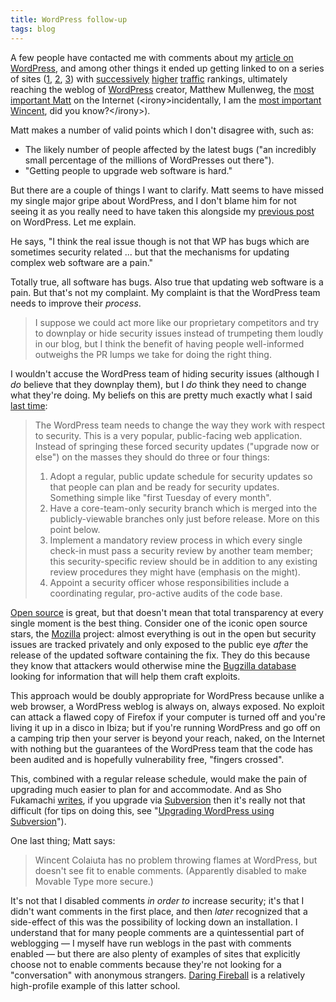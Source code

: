 ```yaml
---
title: WordPress follow-up
tags: blog
---
```


A few people have contacted me with comments about my [article on WordPress](http://wincent.dev/a/about/wincent/weblog/archives/2007/06/wordpress_flaw.php), and among other things it ended up getting linked to on a series of sites ([1](http://mjtsai.com/blog/2007/06/21/wordpress-flaw/), [2](http://daringfireball.net/linked/), [3](http://photomatt.net/2007/06/22/on-wp-security/)) with [successively](http://www.alexa.com/data/details/traffic_details?url=mjtsai.com%2F) [higher](http://www.alexa.com/data/details/traffic_details?url=daringfireball.net%2F) [traffic](http://www.alexa.com/data/details/traffic_details?url=http%3A%2F%2Fphotomatt.net%2F) rankings, ultimately reaching the weblog of [WordPress](http://wincent.dev/wiki/WordPress) creator, Matthew Mullenweg, the [most important Matt](http://photomatt.net/about/) on the Internet (&lt;irony&gt;incidentally, I am the [most important Wincent](http://www.google.com/search?q=wincent), did you know?&lt;/irony&gt;).

Matt makes a number of valid points which I don't disagree with, such as:

-   The likely number of people affected by the latest bugs ("an incredibly small percentage of the millions of WordPresses out there").
-   "Getting people to upgrade web software is hard."

But there are a couple of things I want to clarify. Matt seems to have missed my single major gripe about WordPress, and I don't blame him for not seeing it as you really need to have taken this alongside my [previous post](http://wincent.dev/a/about/wincent/weblog/archives/2007/04/wordpress_213_b.php) on WordPress. Let me explain.

He says, "I think the real issue though is not that WP has bugs which are sometimes security related ... but that the mechanisms for updating complex web software are a pain."

Totally true, all software has bugs. Also true that updating web software is a pain. But that's not my complaint. My complaint is that the WordPress team needs to improve their _process_.

> I suppose we could act more like our proprietary competitors and try to downplay or hide security issues instead of trumpeting them loudly in our blog, but I think the benefit of having people well-informed outweighs the PR lumps we take for doing the right thing.

I wouldn't accuse the WordPress team of hiding security issues (although I _do_ believe that they downplay them), but I _do_ think they need to change what they're doing. My beliefs on this are pretty much exactly what I said [last time](http://wincent.dev/a/about/wincent/weblog/archives/2007/04/wordpress_213_b.php):

> The WordPress team needs to change the way they work with respect to security. This is a very popular, public-facing web application. Instead of springing these forced security updates ("upgrade now or else") on the masses they should do three or four things:
>
> 1.  Adopt a regular, public update schedule for security updates so that people can plan and be ready for security updates. Something simple like "first Tuesday of every month".
> 2.  Have a core-team-only security branch which is merged into the publicly-viewable branches only just before release. More on this point below.
> 3.  Implement a mandatory review process in which every single check-in must pass a security review by another team member; this security-specific review should be in addition to any existing review procedures they might have (emphasis on the might).
> 4.  Appoint a security officer whose responsibilities include a coordinating regular, pro-active audits of the code base.

[Open source](http://wincent.dev/wiki/Open%20source) is great, but that doesn't mean that total transparency at every single moment is the best thing. Consider one of the iconic open source stars, the [Mozilla](http://wincent.dev/wiki/Mozilla) project: almost everything is out in the open but security issues are tracked privately and only exposed to the public eye _after_ the release of the updated software containing the fix. They do this because they know that attackers would otherwise mine the [Bugzilla database](http://bugzilla.mozilla.org) looking for information that will help them craft exploits.

This approach would be doubly appropriate for WordPress because unlike a web browser, a WordPress weblog is always on, always exposed. No exploit can attack a flawed copy of Firefox if your computer is turned off and you're living it up in a disco in Ibiza; but if you're running WordPress and go off on a camping trip then your server is beyond your reach, naked, on the Internet with nothing but the guarantees of the WordPress team that the code has been audited and is hopefully vulnerability free, "fingers crossed".

This, combined with a regular release schedule, would make the pain of upgrading much easier to plan for and accommodate. And as Sho Fukamachi [writes](http://fukamachi.org/wp/2007/06/21/yet-another-wordpress-exploit/), if you upgrade via [Subversion](http://wincent.dev/wiki/Subversion) then it's really not that difficult (for tips on doing this, see "[Upgrading WordPress using Subversion](http://wincent.dev/wiki/Upgrading%20WordPress%20using%20Subversion)").

One last thing; Matt says:

> Wincent Colaiuta has no problem throwing flames at WordPress, but doesn't see fit to enable comments. (Apparently disabled to make Movable Type more secure.)

It's not that I disabled comments _in order to_ increase security; it's that I didn't want comments in the first place, and then _later_ recognized that a side-effect of this was the possibility of locking down an installation. I understand that for many people comments are a quintessential part of weblogging — I myself have run weblogs in the past with comments enabled — but there are also plenty of examples of sites that explicitly choose not to enable comments because they're not looking for a "conversation" with anonymous strangers. [Daring Fireball](http://wincent.dev/wiki/Daring%20Fireball) is a relatively high-profile example of this latter school.

